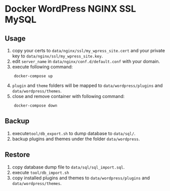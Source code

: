 # Docker WordPress NGINX SSL MySQL

## Usage

1. copy your certs to `data/nginx/ssl/my_wpress_site.cert` and your private key to `data/nginx/ssl/my_wpress_site.key`.
2. edit `server_name` in `data/nginx/conf.d/default.conf` with your domain.
3. execute following command:
```
    docker-compose up
```
4. `plugin` and `theme` folders will be mapped to `data/wordpress/plugins` and `data/wordpress/themes`.
5. close and remove container with following command:
```
    docker-compose down
```

## Backup

1. execute`tool/db_export.sh` to dump database to `data/sql/`.
2. backup plugins and themes under the folder `data/wordpress`.

## Restore

1. copy database dump file to `data/sql/sql_import.sql`.
2. execute `tool/db_import.sh`
3. copy installed plugins and themes to `data/wordpress/plugins` and `data/wordpress/themes`.
